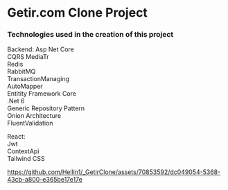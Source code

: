 # Getir.com Clone Project

### Technologies used in the creation of this project

Backend: Asp Net Core\
CQRS MediaTr\
Redis\
RabbitMQ\
TransactionManaging\
AutoMapper\
Entitity Framework Core\
.Net 6\
Generic Repository Pattern\
Onion Architecture\
FluentValidation


React: \
Jwt\
ContextApi\
Tailwind CSS



https://github.com/Hellin1/_GetirClone/assets/70853592/dc049054-5368-43cb-a800-e365be17e17e





